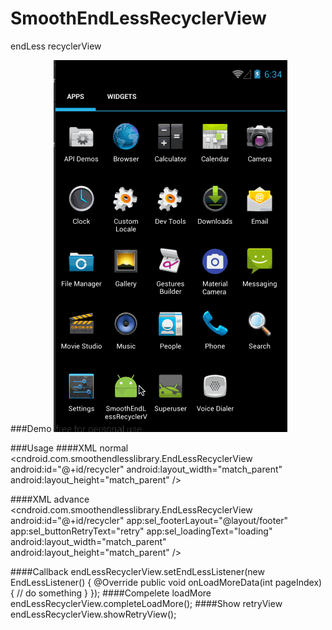 # SmoothEndLessRecyclerView
endLess recyclerView

###Demo
![Sample Image](https://github.com/kimlet/SmoothEndLessRecyclerView/blob/master/demo.gif "Demo")

###Usage
####XML normal
    <cndroid.com.smoothendlesslibrary.EndLessRecyclerView
        android:id="@+id/recycler"
        android:layout_width="match_parent"
        android:layout_height="match_parent" />

####XML advance
    <cndroid.com.smoothendlesslibrary.EndLessRecyclerView
        android:id="@+id/recycler"
        app:sel_footerLayout="@layout/footer"
        app:sel_buttonRetryText="retry"
        app:sel_loadingText="loading"
        android:layout_width="match_parent"
        android:layout_height="match_parent" />
        
####Callback
    endLessRecyclerView.setEndLessListener(new EndLessListener() {
                @Override
                public void onLoadMoreData(int pageIndex) {
                    // do something
                }
            });
####Compelete loadMore
    endLessRecyclerView.completeLoadMore();
####Show retryView
    endLessRecyclerView.showRetryView();
    
    

